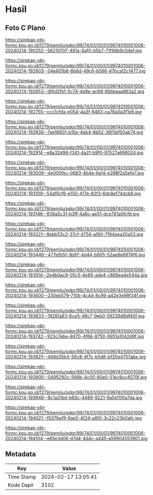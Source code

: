 # Hasil

## Foto C Plano

https://sirekap-obj-formc.kpu.go.id/f279/pemilu/pdpr/99/74/01/00/01/9974010001006-20240214-190252--56210707-481a-4af0-b5b7-71f98b9c0def.jpg

https://sirekap-obj-formc.kpu.go.id/f279/pemilu/pdpr/99/74/01/00/01/9974010001006-20240214-192603--04e601b8-6b6d-49c6-b586-47bcaf2c1477.jpg

https://sirekap-obj-formc.kpu.go.id/f279/pemilu/pdpr/99/74/01/00/01/9974010001006-20240214-192653--df4d2fbf-5c74-4e9e-ac68-8bbbeaa863a2.jpg

https://sirekap-obj-formc.kpu.go.id/f279/pemilu/pdpr/99/74/01/00/01/9974010001006-20240214-192755--ccc1cfda-e054-4a3f-9463-ca76a0a3f1e8.jpg

https://sirekap-obj-formc.kpu.go.id/f279/pemilu/pdpr/99/74/01/00/01/9974010001006-20240214-192839--7ae16601-b15e-4eb4-8b52-36f0bf00ab74.jpg

https://sirekap-obj-formc.kpu.go.id/f279/pemilu/pdpr/99/74/01/00/01/9974010001006-20240214-192914--e8a32d98-f341-4a2f-b9f0-97527a698024.jpg

https://sirekap-obj-formc.kpu.go.id/f279/pemilu/pdpr/99/74/01/00/01/9974010001006-20240214-193009--4e000fec-0683-4b4a-9a14-e268f2a5efe7.jpg

https://sirekap-obj-formc.kpu.go.id/f279/pemilu/pdpr/99/74/01/00/01/9974010001006-20240214-193109--54af6cf6-e150-417e-92f3-6dc8ef74dcb8.jpg

https://sirekap-obj-formc.kpu.go.id/f279/pemilu/pdpr/99/74/01/00/01/9974010001006-20240214-193146--836a5c31-b3ff-4a8c-ae51-dce781a0fcfd.jpg

https://sirekap-obj-formc.kpu.go.id/f279/pemilu/pdpr/99/74/01/00/01/9974010001006-20240214-193221--8ebb53c2-37cf-4756-a160-7194aea20a53.jpg

https://sirekap-obj-formc.kpu.go.id/f279/pemilu/pdpr/99/74/01/00/01/9974010001006-20240214-193446--477efb5f-3b97-4d44-b605-52ae8e6974f6.jpg

https://sirekap-obj-formc.kpu.go.id/f279/pemilu/pdpr/99/74/01/00/01/9974010001006-20240214-193514--2e4b0ac9-05c5-4e95-ade4-c869ea4e544a.jpg

https://sirekap-obj-formc.kpu.go.id/f279/pemilu/pdpr/99/74/01/00/01/9974010001006-20240214-193600--230eb579-710b-4c4d-8c99-a42e3e99f34f.jpg

https://sirekap-obj-formc.kpu.go.id/f279/pemilu/pdpr/99/74/01/00/01/9974010001006-20240214-193633--19281a83-6ce5-48c7-9eb0-56239d9df40f.jpg

https://sirekap-obj-formc.kpu.go.id/f279/pemilu/pdpr/99/74/01/00/01/9974010001006-20240214-193742--923c7ebe-9470-4f66-8750-9951a1042d9f.jpg

https://sirekap-obj-formc.kpu.go.id/f279/pemilu/pdpr/99/74/01/00/01/9974010001006-20240214-193825--468d35b4-56c8-4f7c-b5d6-bf20e4757abe.jpg

https://sirekap-obj-formc.kpu.go.id/f279/pemilu/pdpr/99/74/01/00/01/9974010001006-20240214-193900--0495292c-566b-4c00-80e0-51ec8cc4570f.jpg

https://sirekap-obj-formc.kpu.go.id/f279/pemilu/pdpr/99/74/01/00/01/9974010001006-20240214-193949--8c1a31bd-b60c-4489-9221-9a5e115fa7da.jpg

https://sirekap-obj-formc.kpu.go.id/f279/pemilu/pdpr/99/74/01/00/01/9974010001006-20240214-194021--f5076ef9-9ae5-4f24-a8f0-3c22c23b0afc.jpg

https://sirekap-obj-formc.kpu.go.id/f279/pemilu/pdpr/99/74/01/00/01/9974010001006-20240214-194104--e65e3d06-d7d4-4d4c-a445-a59904553901.jpg


## Metadata

| Key        | Value               |
| ---------- | ------------------- |
| Time Stamp | 2024-02-17 13:05:41 |
| Kode Dapil | 3102                |



